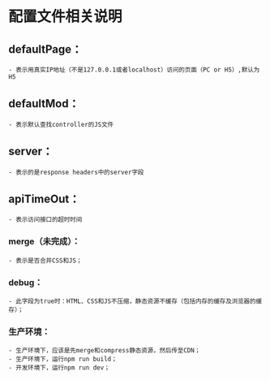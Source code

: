 # 配置文件相关说明

## defaultPage：
	- 表示用真实IP地址（不是127.0.0.1或者localhost）访问的页面（PC or H5）,默认为H5

## defaultMod：
	- 表示默认查找controller的JS文件

## server：
	- 表示的是response headers中的server字段

## apiTimeOut：
	- 表示访问接口的超时时间

### merge（未完成）：
	- 表示是否合并CSS和JS；

### debug：
	- 此字段为true时：HTML、CSS和JS不压缩，静态资源不缓存（包括内存的缓存及浏览器的缓存）；

### 生产环境：
	- 生产环境下，应该是先merge和compress静态资源，然后传至CDN；
	- 生产环境下，运行npm run build；
	- 开发环境下，运行npm run dev；